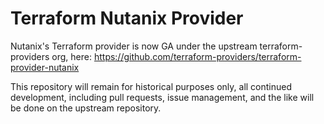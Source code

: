 # Terraform Nutanix Provider

Nutanix's Terraform provider is now GA under the upstream terraform-providers org, here: 
https://github.com/terraform-providers/terraform-provider-nutanix

This repository will remain for historical purposes only, all continued development, including pull requests, issue management, and the like will be done on the upstream repository.
